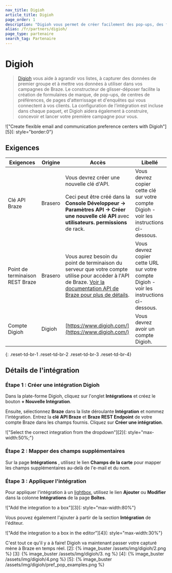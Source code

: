 ```yaml
---
nav_title: Digioh
article_title: Digioh
page_order: 1
description: "Digioh vous permet de créer facilement des pop-ups, des formulaires, des sondages et des centres de préférences de communication qui favorisent un réel engagement à travers vos campagnes Braze."
alias: /fr/partners/digioh/
page_type: partenaire
search_tag: Partenaire
---
```


# Digioh

> [Digioh](https://www.digioh.com/) vous aide à agrandir vos listes, à capturer des données de premier groupe et à mettre vos données à utiliser dans vos campagnes de Braze. Le constructeur de glisser-déposer facilite la création de formulaires de marque, de pop-ups, de centres de préférences, de pages d'atterrissage et d'enquêtes qui vous connectent à vos clients. La configuration de l’intégration est incluse dans chaque paquet, et Digioh aidera également à construire, concevoir et lancer votre première campagne pour vous.

!\["Create flexible email and communication preference centers with Digioh"\]\[5\]{: style="border:0"}

## Exigences

| Exigences                       | Origine | Accès                                                                                                                                                                                                        | Libellé                                                                                  |
| ------------------------------- | ------- | ------------------------------------------------------------------------------------------------------------------------------------------------------------------------------------------------------------ | ---------------------------------------------------------------------------------------- |
| Clé API Braze                   | Brasero | Vous devrez créer une nouvelle clé d'API.<br><br>Ceci peut être créé dans la __Console Développeur -> Paramètres API -> Créer une nouvelle clé API__ avec __utilisateurs. permissions__ de rack. | Vous devrez copier cette clé sur votre compte Digioh - voir les instructions ci-dessous. |
| Point de terminaison REST Braze | Brasero | Vous aurez besoin du point de terminaison du serveur que votre compte utilise pour accéder à l'API de Braze. [Voir la documentation API de Braze pour plus de détails][6].                                   | Vous devrez copier cette URL sur votre compte Digioh - voir les instructions ci-dessous. |
| Compte Digioh                   | Digioh  | [https://www.digioh.com/](https://www.digioh.com/)                                                                                                                                                           | Vous devrez avoir un compte Digioh.                                                      |
{: .reset-td-br-1 .reset-td-br-2 .reset-td-br-3  .reset-td-br-4}

## Détails de l'intégration

### Étape 1 : Créer une intégration Digioh

Dans la plate-forme Digioh, cliquez sur l'onglet **Intégrations** et créez le bouton **+ Nouvelle Intégration**.

Ensuite, sélectionnez **Braze** dans la liste déroulante **Intégration** et nommez l'intégration. Entrez la **clé API Braze** et **Braze REST Endpoint** de votre compte Braze dans les champs fournis. Cliquez sur **Créer une intégration**.

!\["Select the correct integration from the dropdown"\]\[2\]{: style="max-width:50%;"}

### Étape 2 : Mapper des champs supplémentaires

Sur la page **Intégrations** , utilisez le lien **Champs de la carte** pour mapper les champs supplémentaires au-delà de l'e-mail et du nom.

### Étape 3 : Appliquer l'intégration

Pour appliquer l'intégration à un [lightbox](https://help.digioh.com/knowledgebase/digioh-platform-training-videos-video-series-getting-started-with-digioh/), utilisez le lien **Ajouter** ou **Modifier** dans la colonne **Intégrations** de la page **Boîtes**.

!\["Add the integration to a box"\]\[3\]{: style="max-width:80%"}

Vous pouvez également l'ajouter à partir de la section **Intégration** de l'éditeur.

!\["Add the integration to a box in the editor"\]\[4\]{: style="max-width:30%"}

C'est tout ce qu'il y a à faire! Digioh va maintenant passer votre capturé mène à Braze en temps réel.
[2]: {% image_buster /assets/img/digioh/2.png %} [3]: {% image_buster /assets/img/digioh/3. ng %} [4]: {% image_buster /assets/img/digioh/4.png %} [5]: {% image_buster /assets/img/digioh/pref_pop_examples.png %}

[6]: https://www.braze.com/docs/api/basics/#endpoints